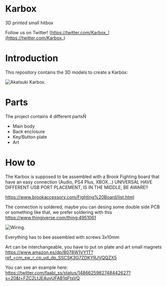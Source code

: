 # Karbox
3D printed small hitbox

Follow us on Twitter! [https://twitter.com/Karbox_](https://twitter.com/Karbox_)

# Introduction
This repository contains the 3D models to create a Karbox: 

![Akatsuki Karbox](https://pbs.twimg.com/media/FLEzN54WUAM50pC?format=jpg&name=large "Akatsuki Karbox").

# Parts
The project contains 4 different partsÑ
- Main body
- Back enclosure
- Key/Button plate
- Art

# How to
The Karbox is supposed to be assembled with a Brook Fighting board that have an easy connection (Audio, PS4 Plus, XBOX...)
UNIVERSAL HAVE DIFFERENT USB PORT PLACEMENT, IS IN THE MIDDLE, BE AWARE!!

https://www.brookaccessory.com/Fighting%20Board/list.html

The connection is soldered, maybe you can desing some double side PCB or something like that, we prefer soldering with this https://www.thingiverse.com/thing:4951061

![Wiring](https://cdn.thingiverse.com/assets/cd/55/91/6f/50/large_display_wires.jpg "Wiring").

Everything has to bee assembled with screws 3x10mm

Art can be interchangeable, you have to put on plate and art small magnets https://www.amazon.es/dp/B078W1VY1T?ref_=cm_sw_r_cp_ud_dp_SSCSK3G7ZDKYRJVQQZX5

You can see an example here: https://twitter.com/faabi_ss/status/1486625982748442627?s=20&t=FZC2LtJE4uyUFAB1qFtsVQ
